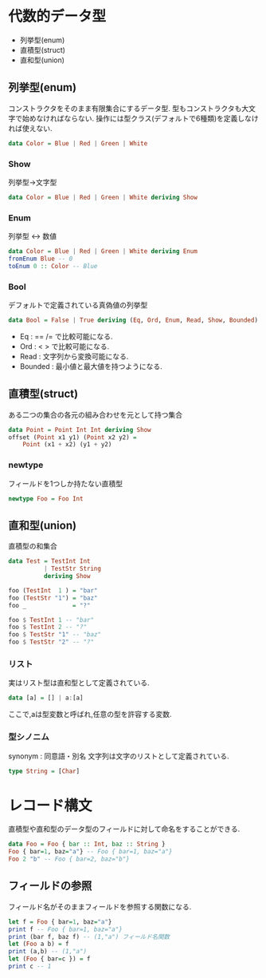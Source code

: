 # 代数的データ型
- 列挙型(enum)
- 直積型(struct)
- 直和型(union)
## 列挙型(enum)
コンストラクタをそのまま有限集合にするデータ型.
型もコンストラクタも大文字で始めなければならない.
操作には型クラス(デフォルトで6種類)を定義しなければ使えない.
```haskell
data Color = Blue | Red | Green | White
```
### Show
列挙型->文字型
```haskell
data Color = Blue | Red | Green | White deriving Show
```
### Enum 
列挙型 <-> 数値
```haskell
data Color = Blue | Red | Green | White deriving Enum
fromEnum Blue -- 0
toEnum 0 :: Color -- Blue
```
### Bool
デフォルトで定義されている真偽値の列挙型
```haskell
data Bool = False | True deriving (Eq, Ord, Enum, Read, Show, Bounded)
```
- Eq      : == /= で比較可能になる.
- Ord     : < > で比較可能になる.
- Read    : 文字列から変換可能になる.
- Bounded : 最小値と最大値を持つようになる.
## 直積型(struct)
ある二つの集合の各元の組み合わせを元として持つ集合
```haskell
data Point = Point Int Int deriving Show
offset (Point x1 y1) (Point x2 y2) =
    Point (x1 + x2) (y1 + y2)
```
### newtype
フィールドを1つしか持たない直積型
```haskell
newtype Foo = Foo Int
```
## 直和型(union)
直積型の和集合
```haskell
data Test = TestInt Int
          | TestStr String
          deriving Show

foo (TestInt  1 ) = "bar"
foo (TestStr "1") = "baz"
foo _             = "?"

foo $ TestInt 1 -- "bar"
foo $ TestInt 2 -- "?"
foo $ TestStr "1" -- "baz"
foo $ TestStr "2" -- "?"
```
### リスト
実はリスト型は直和型として定義されている.
```haskell
data [a] = [] | a:[a]
```
ここで,aは型変数と呼ばれ,任意の型を許容する変数.
### 型シノニム
synonym : 同意語・別名
文字列は文字のリストとして定義されている.
```haskell
type String = [Char]
```
# レコード構文
直積型や直和型のデータ型のフィールドに対して命名をすることができる.
```haskell
data Foo = Foo { bar :: Int, baz :: String }
Foo { bar=1, baz="a"} -- Foo { bar=1, baz="a"}
Foo 2 "b" -- Foo { bar=2, baz="b"}
```
## フィールドの参照
フィールド名がそのままフィールドを参照する関数になる.
```haskell
let f = Foo { bar=1, baz="a"}
print f -- Foo { bar=1, baz="a"}
print (bar f, baz f) -- (1,"a") フィールド名関数
let (Foo a b) = f
print (a,b) -- (1,"a")
let (Foo { bar=c }) = f
print c -- 1
```
